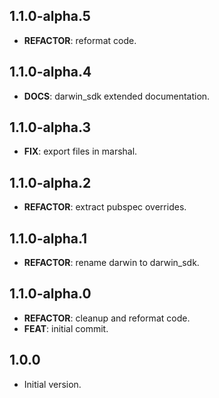 ## 1.1.0-alpha.5

 - **REFACTOR**: reformat code.

## 1.1.0-alpha.4

 - **DOCS**: darwin_sdk extended documentation.

## 1.1.0-alpha.3

 - **FIX**: export files in marshal.

## 1.1.0-alpha.2

 - **REFACTOR**: extract pubspec overrides.

## 1.1.0-alpha.1

 - **REFACTOR**: rename darwin to darwin_sdk.

## 1.1.0-alpha.0

 - **REFACTOR**: cleanup and reformat code.
 - **FEAT**: initial commit.

## 1.0.0

- Initial version.
